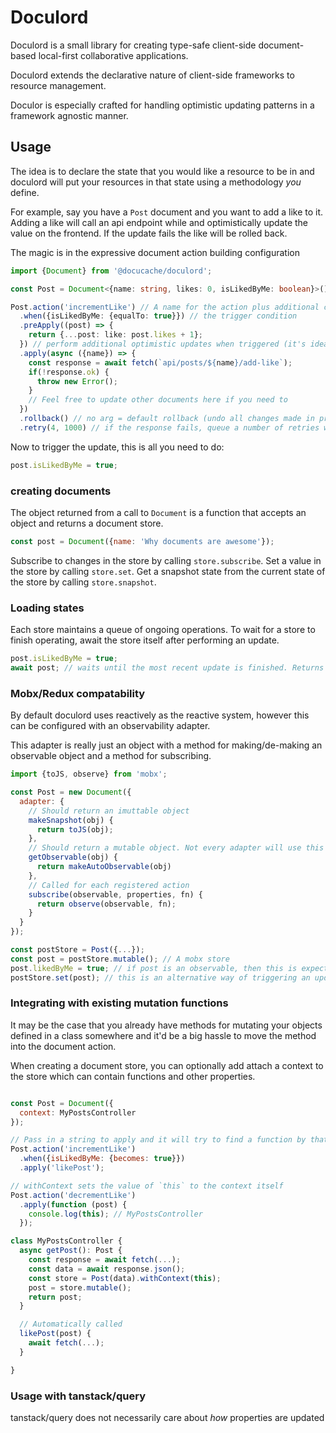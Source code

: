 # Doculord

Doculord is a small library for creating type-safe client-side document-based local-first collaborative applications.

Doculord extends the declarative nature of client-side frameworks to resource management. 

Doculor is especially crafted for handling optimistic updating patterns in a framework agnostic manner.

## Usage

The idea is to declare the state that you would like a resource to be in and doculord will put your resources in that state using a methodology _you_ define.

For example, say you have a `Post` document and you want to add a like to it. Adding a like will call an api endpoint while and optimistically update the value on the frontend. If the update fails the like will be rolled back.

The magic is in the expressive document action building configuration

```ts
import {Document} from '@docucache/doculord';

const Post = Document<{name: string, likes: 0, isLikedByMe: boolean}>();

Post.action('incrementLike') // A name for the action plus additional context such as a controller
  .when({isLikedByMe: {equalTo: true}}) // the trigger condition
  .preApply((post) => {
    return {...post: like: post.likes + 1};
  }) // perform additional optimistic updates when triggered (it's ideal not to trigger other actions)
  .apply(async ({name}) => {
    const response = await fetch(`api/posts/${name}/add-like`);
    if(!response.ok) {
      throw new Error();
    }
    // Feel free to update other documents here if you need to
  })
  .rollback() // no arg = default rollback (undo all changes made in preApply and apply)
  .retry(4, 1000) // if the response fails, queue a number of retries with a linear 1 second delay
```

Now to trigger the update, this is all you need to do:

```js
post.isLikedByMe = true;
```

### creating documents

The object returned from a call to `Document` is a function that accepts an object and returns a document store.

```js
const post = Document({name: 'Why documents are awesome'});
```

Subscribe to changes in the store by calling `store.subscribe`.
Set a value in the store by calling `store.set`.
Get a snapshot state from the current state of the store by calling `store.snapshot`. 

### Loading states

Each store maintains a queue of ongoing operations. To wait for a store to finish operating, await the store itself after performing an update.

```js
post.isLikedByMe = true;
await post; // waits until the most recent update is finished. Returns a snapshot of the post
```

### Mobx/Redux compatability

By default doculord uses reactively as the reactive system, however this can be configured with an observability adapter.

This adapter is really just an object with a method for making/de-making an observable object and a method for subscribing.

```js
import {toJS, observe} from 'mobx';

const Post = new Document({
  adapter: {
    // Should return an imuttable object
    makeSnapshot(obj) {
      return toJS(obj);
    },
    // Should return a mutable object. Not every adapter will use this method
    getObservable(obj) {
      return makeAutoObservable(obj)
    },
    // Called for each registered action
    subscribe(observable, properties, fn) {
      return observe(observable, fn);
    }
  }
});

const postStore = Post({...});
const post = postStore.mutable(); // A mobx store
post.likedByMe = true; // if post is an observable, then this is expected to automatically trigger updates, but
postStore.set(post); // this is an alternative way of triggering an update if the framework requires it
```

### Integrating with existing mutation functions

It may be the case that you already have methods for mutating your objects defined in a class somewhere and it'd be a big hassle to move the method into the document action.

When creating a document store, you can optionally add attach a context to the store which can contain functions and other properties.


```js

const Post = Document({
  context: MyPostsController
});

// Pass in a string to apply and it will try to find a function by that name in the context and call it 
Post.action('incrementLike')
  .when({isLikedByMe: {becomes: true}})
  .apply('likePost');

// withContext sets the value of `this` to the context itself
Post.action('decrementLike')
  .apply(function (post) {
    console.log(this); // MyPostsController
  });

class MyPostsController {
  async getPost(): Post {
    const response = await fetch(...);
    const data = await response.json();
    const store = Post(data).withContext(this);
    post = store.mutable();
    return post;
  }

  // Automatically called
  likePost(post) {
    await fetch(...);
  }

}

```

### Usage with tanstack/query

tanstack/query does not necessarily care about _how_ properties are updated